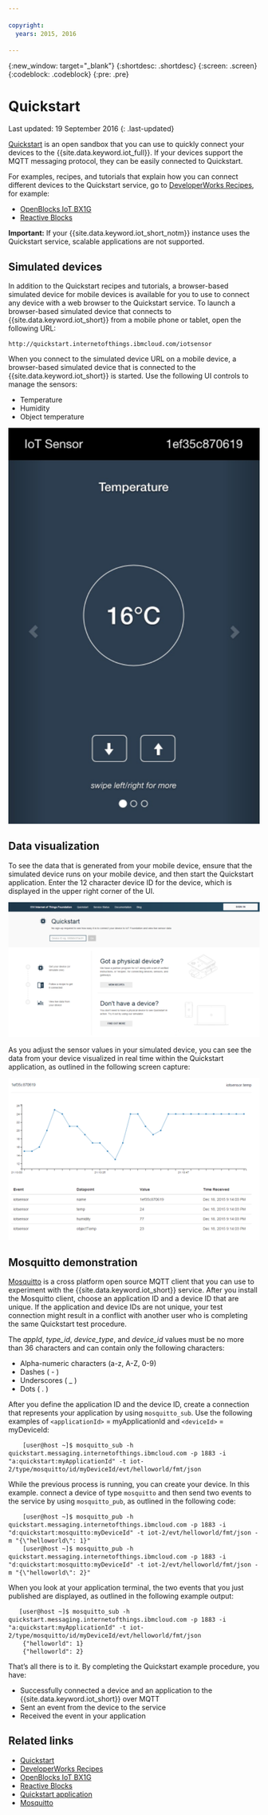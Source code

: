 ```yaml
---

copyright:
  years: 2015, 2016

---
```


{:new_window: target="_blank"}
{:shortdesc: .shortdesc}
{:screen: .screen}
{:codeblock: .codeblock}
{:pre: .pre}

# Quickstart

Last updated: 19 September 2016
{: .last-updated}


[Quickstart](https://quickstart.internetofthings.ibmcloud.com/#/) is an open sandbox that you can use to quickly connect your devices to the {{site.data.keyword.iot_full}}. If your devices support the MQTT messaging protocol, they can be easily connected to Quickstart.

For examples, recipes, and tutorials that explain how you can connect different devices to the Quickstart service, go to [DeveloperWorks Recipes](https://developer.ibm.com/recipes/), for example:

- [OpenBlocks IoT BX1G](https://developer.ibm.com/recipes/tutorials/openblocks-iot-bx1g-for-iot-foundation-quickstart/)
- [Reactive Blocks](https://developer.ibm.com/recipes/tutorials/reactive-blocks-and-java-to-iot-foundation-part-1-quickstart/)


**Important:** If your {{site.data.keyword.iot_short_notm}} instance uses the Quickstart service, scalable applications are not supported.

## Simulated devices

In addition to the Quickstart recipes and tutorials, a browser-based simulated device for mobile devices is available for you to use to connect any device with a web browser to the Quickstart service. To launch a browser-based simulated device that connects to {{site.data.keyword.iot_short}} from a mobile phone or tablet, open the following URL:

```
http://quickstart.internetofthings.ibmcloud.com/iotsensor
```

When you connect to the simulated device URL on a mobile device, a browser-based simulated device that is connected to the {{site.data.keyword.iot_short}} is started. Use the following UI controls to manage the sensors:

- Temperature
- Humidity
- Object temperature


![image](iotsensor.svg)

## Data visualization

To see the data that is generated from your mobile device, ensure that the simulated device runs on your mobile device, and then start the Quickstart application. Enter the 12 character device ID for the device, which is displayed in the upper right corner of the UI.

![image](quickstart.svg)

As you adjust the sensor values in your simulated device, you can see the data from your device visualized in real time within the Quickstart application, as outlined in the following screen capture:

![image](iotsensor_data.svg)


## Mosquitto demonstration

[Mosquitto](http://mosquitto.org/) is a cross platform open source MQTT client that you can use to experiment with the {{site.data.keyword.iot_short}} service. After you install the Mosquitto client, choose an application ID and a device ID that are unique. If the application and device IDs are not unique, your test connection might  result in a conflict with another user who is completing the same Quickstart test procedure.

The *appId*, *type_id*, *device_type*, and *device_id* values must be no more than 36 characters and can contain only the following characters:
- Alpha-numeric characters (a-z, A-Z, 0-9)
- Dashes ( - )
- Underscores ( _ )
- Dots ( . )

After you define the application ID and the device ID, create a connection that represents your application by using `mosquitto_sub`. Use the following examples of `<applicationId>` = myApplicationId and `<deviceId>` = myDeviceId:
```
    [user@host ~]$ mosquitto_sub -h quickstart.messaging.internetofthings.ibmcloud.com -p 1883 -i "a:quickstart:myApplicationId" -t iot-2/type/mosquitto/id/myDeviceId/evt/helloworld/fmt/json

```

While the previous process is running, you can create your device. In this example. connect a device of type `mosquitto` and then send two events to the service by using `mosquitto_pub`, as outlined in the following code:

```
    [user@host ~]$ mosquitto_pub -h quickstart.messaging.internetofthings.ibmcloud.com -p 1883 -i "d:quickstart:mosquitto:myDeviceId" -t iot-2/evt/helloworld/fmt/json -m "{\"helloworld\": 1}"
    [user@host ~]$ mosquitto_pub -h quickstart.messaging.internetofthings.ibmcloud.com -p 1883 -i "d:quickstart:mosquitto:myDeviceId" -t iot-2/evt/helloworld/fmt/json -m "{\"helloworld\": 2}"
```
When you look at your application terminal, the two events that you just published are displayed, as outlined in the following example output:

```
   [user@host ~]$ mosquitto_sub -h quickstart.messaging.internetofthings.ibmcloud.com -p 1883 -i "a:quickstart:myApplicationId" -t iot-2/type/mosquitto/id/myDeviceId/evt/helloworld/fmt/json
    {"helloworld": 1}
    {"helloworld": 2}
```

That’s all there is to it. By completing the Quickstart example procedure, you have:
- Successfully connected a device and an application to the {{site.data.keyword.iot_short}} over MQTT
- Sent an event from the device to the service
- Received the event in your application


## Related links

- [Quickstart](https://quickstart.internetofthings.ibmcloud.com)
- [DeveloperWorks Recipes](https://developer.ibm.com/recipes)
- [OpenBlocks IoT BX1G](https://developer.ibm.com/recipes/tutorials/openblocks-iot-bx1g-for-iot-foundation-quickstart/)
- [Reactive Blocks](https://developer.ibm.com/recipes/tutorials/reactive-blocks-and-java-to-iot-foundation-part-1-quickstart/)
- [Quickstart application](http://quickstart.internetofthings.ibmcloud.com)
- [Mosquitto](http://mosquitto.org/)
